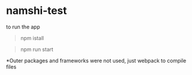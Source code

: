 # namshi-test

to run the app
> npm istall

> npm run start


*Outer packages and frameworks were not used, just webpack to compile files
